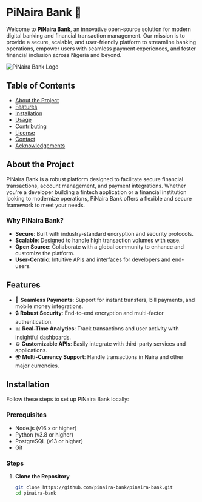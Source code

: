 # PiNaira Bank 🏦

Welcome to **PiNaira Bank**, an innovative open-source solution for modern digital banking and financial transaction management. Our mission is to provide a secure, scalable, and user-friendly platform to streamline banking operations, empower users with seamless payment experiences, and foster financial inclusion across Nigeria and beyond.

![PiNaira Bank Logo](https://pbs.twimg.com/profile_images/1942669204802445312/OzhSVc9z.jpg)

## Table of Contents
- [About the Project](#about-the-project)
- [Features](#features)
- [Installation](#installation)
- [Usage](#usage)
- [Contributing](#contributing)
- [License](#license)
- [Contact](#contact)
- [Acknowledgements](#acknowledgements)

## About the Project
PiNaira Bank is a robust platform designed to facilitate secure financial transactions, account management, and payment integrations. Whether you're a developer building a fintech application or a financial institution looking to modernize operations, PiNaira Bank offers a flexible and secure framework to meet your needs.

### Why PiNaira Bank?
- **Secure**: Built with industry-standard encryption and security protocols.
- **Scalable**: Designed to handle high transaction volumes with ease.
- **Open Source**: Collaborate with a global community to enhance and customize the platform.
- **User-Centric**: Intuitive APIs and interfaces for developers and end-users.

## Features
- 💸 **Seamless Payments**: Support for instant transfers, bill payments, and mobile money integrations.
- 🔒 **Robust Security**: End-to-end encryption and multi-factor authentication.
- 📊 **Real-Time Analytics**: Track transactions and user activity with insightful dashboards.
- ⚙️ **Customizable APIs**: Easily integrate with third-party services and applications.
- 🌍 **Multi-Currency Support**: Handle transactions in Naira and other major currencies.

## Installation
Follow these steps to set up PiNaira Bank locally:

### Prerequisites
- Node.js (v16.x or higher)
- Python (v3.8 or higher)
- PostgreSQL (v13 or higher)
- Git

### Steps
1. **Clone the Repository**
   ```bash
   git clone https://github.com/pinaira-bank/pinaira-bank.git
   cd pinaira-bank
